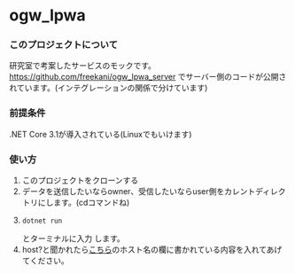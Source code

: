 # ogw_lpwa
### このプロジェクトについて
研究室で考案したサービスのモックです。
https://github.com/freekani/ogw_lpwa_server
でサーバー側のコードが公開されています。(インテグレーションの関係で分けています)
### 前提条件
.NET Core 3.1が導入されている(Linuxでもいけます)
### 使い方
1. このプロジェクトをクローンする
2. データを送信したいならowner、受信したいならuser側をカレントディレクトリにします。(cdコマンドね)
3. ```
   dotnet run
   ```
   とターミナルに入力
   します。
4. host?と聞かれたら[こちら](https://github.com/freekani/ogw_lpwa_server)のホスト名の欄に書かれている内容を入れてあげてください。
